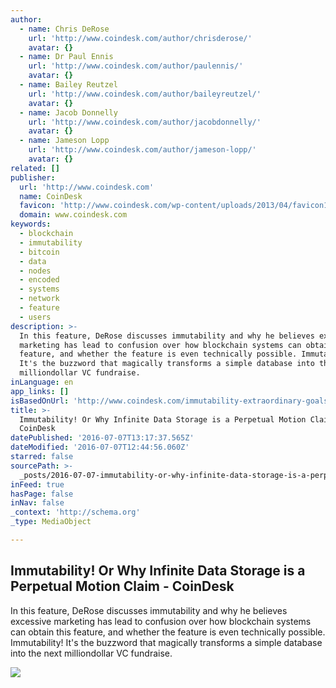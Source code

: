 ```yaml
---
author:
  - name: Chris DeRose
    url: 'http://www.coindesk.com/author/chrisderose/'
    avatar: {}
  - name: Dr Paul Ennis
    url: 'http://www.coindesk.com/author/paulennis/'
    avatar: {}
  - name: Bailey Reutzel
    url: 'http://www.coindesk.com/author/baileyreutzel/'
    avatar: {}
  - name: Jacob Donnelly
    url: 'http://www.coindesk.com/author/jacobdonnelly/'
    avatar: {}
  - name: Jameson Lopp
    url: 'http://www.coindesk.com/author/jameson-lopp/'
    avatar: {}
related: []
publisher:
  url: 'http://www.coindesk.com'
  name: CoinDesk
  favicon: 'http://www.coindesk.com/wp-content/uploads/2013/04/favicon1.ico?b6542b'
  domain: www.coindesk.com
keywords:
  - blockchain
  - immutability
  - bitcoin
  - data
  - nodes
  - encoded
  - systems
  - network
  - feature
  - users
description: >-
  In this feature, DeRose discusses immutability and why he believes excessive
  marketing has lead to confusion over how blockchain systems can obtain this
  feature, and whether the feature is even technically possible. Immutability!
  It's the buzzword that magically transforms a simple database into the next
  milliondollar VC fundraise.
inLanguage: en
app_links: []
isBasedOnUrl: 'http://www.coindesk.com/immutability-extraordinary-goals-blockchain-industry/'
title: >-
  Immutability! Or Why Infinite Data Storage is a Perpetual Motion Claim -
  CoinDesk
datePublished: '2016-07-07T13:17:37.565Z'
dateModified: '2016-07-07T12:44:56.060Z'
starred: false
sourcePath: >-
  _posts/2016-07-07-immutability-or-why-infinite-data-storage-is-a-perpetual-mo.md
inFeed: true
hasPage: false
inNav: false
_context: 'http://schema.org'
_type: MediaObject

---
```

<article style=""><h1>Immutability! Or Why Infinite Data Storage is a Perpetual Motion Claim - CoinDesk</h1><p>In this feature, DeRose discusses immutability and why he believes excessive marketing has lead to confusion over how blockchain systems can obtain this feature, and whether the feature is even technically possible. Immutability! It's the buzzword that magically transforms a simple database into the next milliondollar VC fundraise.</p><img src="http://media.coindesk.com/2016/07/divine-holy-e1467730723963.jpg" /></article>